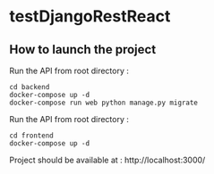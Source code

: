 # testDjangoRestReact

## How to launch the project
Run the API from root directory :
```
cd backend
docker-compose up -d
docker-compose run web python manage.py migrate
```

Run the API from root directory :
```
cd frontend
docker-compose up -d
```

Project should be available at :
http://localhost:3000/
